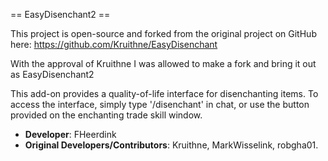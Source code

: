 == EasyDisenchant2 ==

This project is open-source and forked from the original project on GitHub here: https://github.com/Kruithne/EasyDisenchant

With the approval of Kruithne I was allowed to make a fork and bring it out as EasyDisenchant2

This add-on provides a quality-of-life interface for disenchanting items. To access the interface, simply type '/disenchant' in chat, or use the button provided on the enchanting trade skill window.

* **Developer**: FHeerdink
* **Original Developers/Contributors**: Kruithne, MarkWisselink, robgha01.